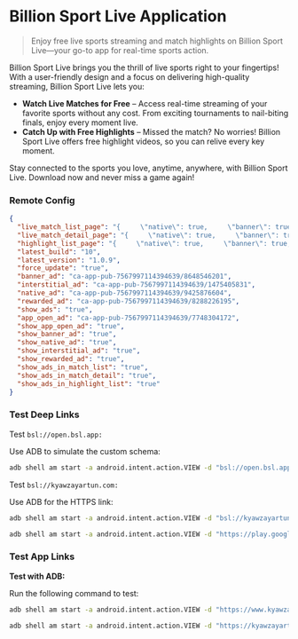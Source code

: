 # Billion Sport Live Application

> Enjoy free live sports streaming and match highlights on Billion Sport Live—your go-to app for real-time sports action.

Billion Sport Live brings you the thrill of live sports right to your fingertips! With a user-friendly design and a focus on delivering high-quality streaming, Billion Sport Live lets you:

- **Watch Live Matches for Free** – Access real-time streaming of your favorite sports without any cost. From exciting tournaments to nail-biting finals, enjoy every moment live.
- **Catch Up with Free Highlights** – Missed the match? No worries! Billion Sport Live offers free highlight videos, so you can relive every key moment.

Stay connected to the sports you love, anytime, anywhere, with Billion Sport Live. Download now and never miss a game again!

### Remote Config

```json
{
  "live_match_list_page": "{     \"native\": true,     \"banner\": true,     \"interstitial\": true,     \"rewarded\": true }",
  "live_match_detail_page": "{     \"native\": true,     \"banner\": true,     \"interstitial\": true,     \"rewarded\": true }",
  "highlight_list_page": "{     \"native\": true,     \"banner\": true,     \"interstitial\": true,     \"rewarded\": true }",
  "latest_build": "10",
  "latest_version": "1.0.9",
  "force_update": "true",
  "banner_ad": "ca-app-pub-7567997114394639/8648546201",
  "interstitial_ad": "ca-app-pub-7567997114394639/1475405831",
  "native_ad": "ca-app-pub-7567997114394639/9425876604",
  "rewarded_ad": "ca-app-pub-7567997114394639/8288226195",
  "show_ads": "true",
  "app_open_ad": "ca-app-pub-7567997114394639/7748304172",
  "show_app_open_ad": "true",
  "show_banner_ad": "true",
  "show_native_ad": "true",
  "show_interstitial_ad": "true",
  "show_rewarded_ad": "true",
  "show_ads_in_match_list": "true",
  "show_ads_in_match_detail": "true",
  "show_ads_in_highlight_list": "true"
}
```


### Test Deep Links

Test `bsl://open.bsl.app:`

Use ADB to simulate the custom schema:

```bash
adb shell am start -a android.intent.action.VIEW -d "bsl://open.bsl.app" com.billion.sport_live
```

Test `bsl://kyawzayartun.com:`

Use ADB for the HTTPS link:

```bash
adb shell am start -a android.intent.action.VIEW -d "bsl://kyawzayartun.com" com.billion.sport_live
```

```bash
adb shell am start -a android.intent.action.VIEW -d "https://play.google.com/store/apps/details?id=com.billion.sport_live" com.billion.sport_live
```

### Test App Links

**Test with ADB:**

Run the following command to test:

```bash
adb shell am start -a android.intent.action.VIEW -d "https://www.kyawzayartun.com/bsl" com.billion.sport_live
```

```bash
adb shell am start -a android.intent.action.VIEW -d "https://kyawzayartun.com/bsl" com.billion.sport_live
```
